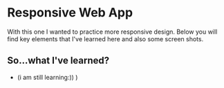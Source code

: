 
# Responsive Web App

With this one I wanted to practice more responsive design. Below you will find key elements that I've learned here and also some screen shots.

## So...what I've learned?

- (i am still learning:)) )